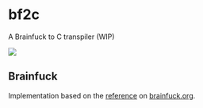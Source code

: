 # bf2c

A Brainfuck to C transpiler (WIP)

![](https://github.com/BigPeet/bf2c/actions/workflows/cmake-multi-platform.yml/badge.svg)

## Brainfuck

Implementation based on the [reference](https://brainfuck.org/brainfuck.html) on [brainfuck.org](https://brainfuck.org).
